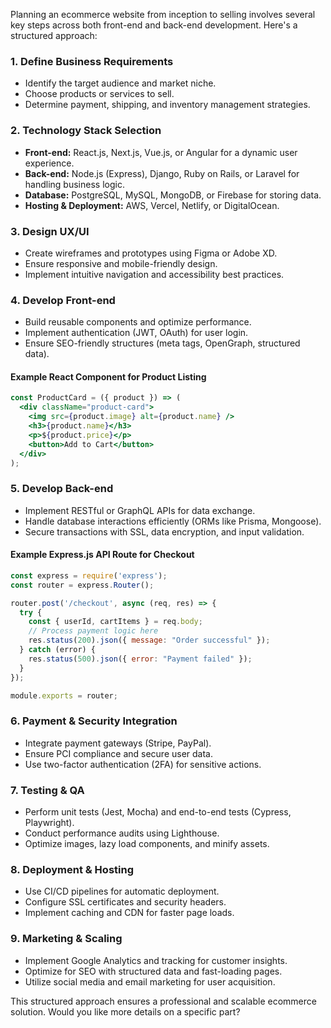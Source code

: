 Planning an ecommerce website from inception to selling involves several key steps across both front-end and back-end development. Here's a structured approach:

### **1. Define Business Requirements**
- Identify the target audience and market niche.
- Choose products or services to sell.
- Determine payment, shipping, and inventory management strategies.

### **2. Technology Stack Selection**
- **Front-end:** React.js, Next.js, Vue.js, or Angular for a dynamic user experience.
- **Back-end:** Node.js (Express), Django, Ruby on Rails, or Laravel for handling business logic.
- **Database:** PostgreSQL, MySQL, MongoDB, or Firebase for storing data.
- **Hosting & Deployment:** AWS, Vercel, Netlify, or DigitalOcean.

### **3. Design UX/UI**
- Create wireframes and prototypes using Figma or Adobe XD.
- Ensure responsive and mobile-friendly design.
- Implement intuitive navigation and accessibility best practices.

### **4. Develop Front-end**
- Build reusable components and optimize performance.
- Implement authentication (JWT, OAuth) for user login.
- Ensure SEO-friendly structures (meta tags, OpenGraph, structured data).

#### **Example React Component for Product Listing**
```jsx
const ProductCard = ({ product }) => (
  <div className="product-card">
    <img src={product.image} alt={product.name} />
    <h3>{product.name}</h3>
    <p>${product.price}</p>
    <button>Add to Cart</button>
  </div>
);
```

### **5. Develop Back-end**
- Implement RESTful or GraphQL APIs for data exchange.
- Handle database interactions efficiently (ORMs like Prisma, Mongoose).
- Secure transactions with SSL, data encryption, and input validation.

#### **Example Express.js API Route for Checkout**
```js
const express = require('express');
const router = express.Router();

router.post('/checkout', async (req, res) => {
  try {
    const { userId, cartItems } = req.body;
    // Process payment logic here
    res.status(200).json({ message: "Order successful" });
  } catch (error) {
    res.status(500).json({ error: "Payment failed" });
  }
});

module.exports = router;
```

### **6. Payment & Security Integration**
- Integrate payment gateways (Stripe, PayPal).
- Ensure PCI compliance and secure user data.
- Use two-factor authentication (2FA) for sensitive actions.

### **7. Testing & QA**
- Perform unit tests (Jest, Mocha) and end-to-end tests (Cypress, Playwright).
- Conduct performance audits using Lighthouse.
- Optimize images, lazy load components, and minify assets.

### **8. Deployment & Hosting**
- Use CI/CD pipelines for automatic deployment.
- Configure SSL certificates and security headers.
- Implement caching and CDN for faster page loads.

### **9. Marketing & Scaling**
- Implement Google Analytics and tracking for customer insights.
- Optimize for SEO with structured data and fast-loading pages.
- Utilize social media and email marketing for user acquisition.

This structured approach ensures a professional and scalable ecommerce solution. Would you like more details on a specific part?